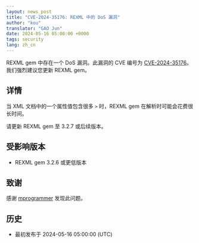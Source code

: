 ```yaml
---
layout: news_post
title: "CVE-2024-35176: REXML 中的 DoS 漏洞"
author: "kou"
translator: "GAO Jun"
date: 2024-05-16 05:00:00 +0000
tags: security
lang: zh_cn
---
```


REXML gem 中存在一个 DoS 漏洞。此漏洞的 CVE 编号为 [CVE-2024-35176](https://www.cve.org/CVERecord?id=CVE-2024-35176)。我们强烈建议您更新 REXML gem。

## 详情

当 XML 文档中的一个属性值包含很多 `>` 时，REXML gem 在解析时可能会花费很长时间。

请更新 REXML gem 至 3.2.7 或后续版本。

## 受影响版本

* REXML gem 3.2.6 或更低版本

## 致谢

感谢 [mprogrammer](https://hackerone.com/mprogrammer) 发现此问题。

## 历史

* 最初发布于 2024-05-16 05:00:00 (UTC)
